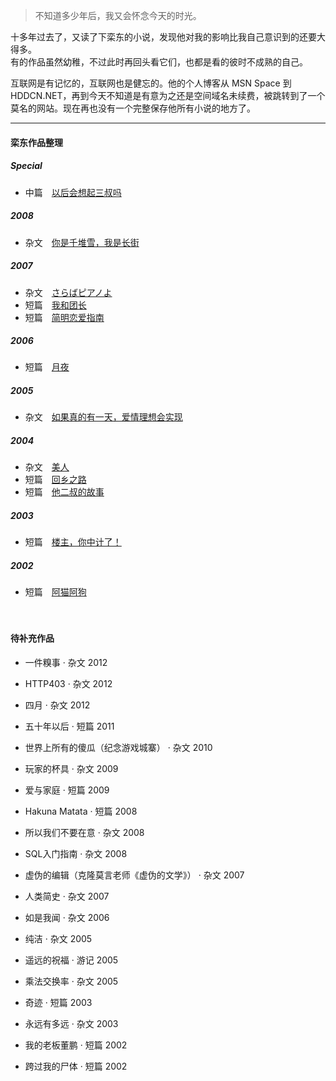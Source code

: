 > 不知道多少年后，我又会怀念今天的时光。 


十多年过去了，又读了下栾东的小说，发现他对我的影响比我自己意识到的还要大得多。  
有的作品虽然幼稚，不过此时再回头看它们，也都是看的彼时不成熟的自己。

互联网是有记忆的，互联网也是健忘的。他的个人博客从 MSN Space 到 HDDCN.NET，再到今天不知道是有意为之还是空间域名未续费，被跳转到了一个莫名的网站。现在再也没有一个完整保存他所有小说的地方了。

---

#### 栾东作品整理  
##### Special
- 中篇　[以后会想起三叔吗][0801]

##### 2008  
- 杂文　[你是千堆雪，我是长街][0802]

##### 2007  
- 杂文　[さらばピアノよ][0703]
- 短篇　[我和团长][0702]
- 短篇　[简明恋爱指南][0701]

##### 2006  
- 短篇　[月夜][0601]

##### 2005  
- 杂文　[如果真的有一天，爱情理想会实现][0501]

##### 2004  
- 杂文　[美人][0401]
- 短篇　[回乡之路][0402]
- 短篇　[他二叔的故事][0403]

##### 2003  
- 短篇　[楼主，你中计了！][0301]

##### 2002  
- 短篇　[阿猫阿狗][0201] 

[0801]: /2008/01/01/3rd-uncle
[0802]: /2008/01/01/yau-tsai

[0703]: /2007/01/01/farewell-to-the-piano
[0702]: /2007/01/01/my-commander-and-i
[0701]: /2007/01/01/a-simple-guide-on-love

[0601]: /2006/01/01/tsukiyo

[0501]: /2005/01/01/if

[0401]: /2004/01/01/beauty
[0402]: /2004/01/01/way-home
[0403]: /2004/01/01/vagrant-story

[0301]: /2003/01/01/trap

[0201]: /2002/01/01/tun-town

　　

#### 待补充作品

- 一件糗事 · 杂文 2012 
- HTTP403 · 杂文 2012 
- 四月 · 杂文 2012  
  
  
- 五十年以后 · 短篇 2011  
  
  
- 世界上所有的傻瓜（纪念游戏城寨） · 杂文 2010  
  
  
- 玩家的杯具 · 杂文 2009 
- 爱与家庭 · 短篇 2009  

  
- Hakuna Matata · 短篇 2008 
- 所以我们不要在意 · 杂文 2008 
- SQL入门指南 · 杂文 2008  
  
  
- 虚伪的编辑（克隆莫言老师《虚伪的文学》） · 杂文 2007 
- 人类简史 · 杂文 2007 
  
  
- 如是我闻 · 杂文 2006 
  
  
- 纯洁 · 杂文 2005 
- 遥远的祝福 · 游记 2005 
- 乘法交换率 · 杂文 2005  
  
  
- 奇迹 · 短篇 2003 
- 永远有多远 · 杂文 2003 
  
  
- 我的老板董鹏 · 短篇 2002 
- 跨过我的尸体 · 短篇 2002 